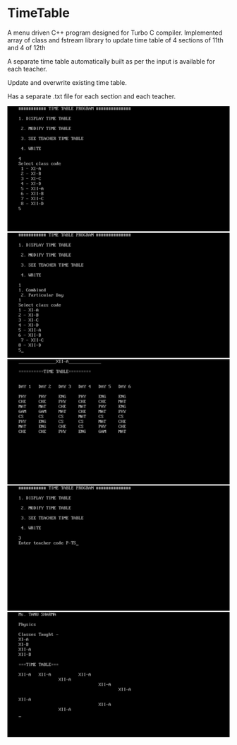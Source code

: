 # TimeTable

A menu driven C++ program designed for Turbo C compiler.
Implemented array of class and fstream library to update time table of 4 sections of 11th and 4 of 12th

A separate time table automatically built as per the input is available for each teacher.

Update and overwrite existing time table.

Has a separate .txt file for each section and each teacher.

![alt-text](https://github.com/archit-soni/TimeTable/blob/master/1.png)
![alt-text](https://github.com/archit-soni/TimeTable/blob/master/2.png)
![alt-text](https://github.com/archit-soni/TimeTable/blob/master/3.png)
![alt-text](https://github.com/archit-soni/TimeTable/blob/master/4.png)
![alt-text](https://github.com/archit-soni/TimeTable/blob/master/5.png)
